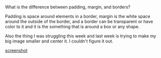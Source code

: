 What is the difference between padding, margin, and borders?

Padding is space around elements in a border, margin is the white space around the outside of the border, and a border can be transparent or have color to it and it is the something that is around a box or any shape.

Also the thing I was struggling this week and last week is trying to make my big image smaller and center it. I couldn't figure it out.

[screenshot](./images/screenshot.png)
